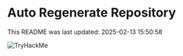 # Auto Regenerate Repository

This README was last updated: 2025-02-13 15:50:58

 ![TryHackMe](https://tryhackme.com/badge/533634)